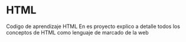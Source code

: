# HTML
Codigo de aprendizaje HTML
En es proyecto explico a detalle todos los conceptos de HTML como lenguaje de marcado de la web
